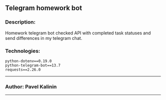 ## Telegram homework bot

### Description:

Homework telegram bot checked API with completed task statuses and send differences in my telegram chat.   

### Technologies:

    python-dotenv==0.19.0
    python-telegram-bot==13.7
    requests==2.26.0

___
### Author: Pavel Kalinin
___